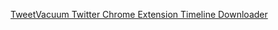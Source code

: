 
[TweetVacuum Twitter Chrome Extension Timeline Downloader](https://github.com/T3hUb3rK1tten/TweetVacuum)
